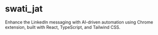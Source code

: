 # swati_jat
Enhance the LinkedIn messaging with AI-driven automation using Chrome extension, built with React, TypeScript, and Tailwind CSS.
